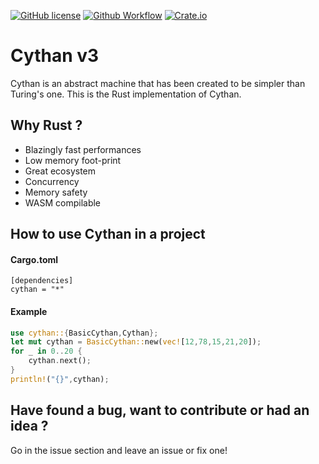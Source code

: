 [![GitHub license](https://img.shields.io/github/license/Cythan-Project/Cythan-v3)](https://github.com/Cythan-Project/Cythan-v3/blob/master/LICENSE)
[![Github Workflow](https://img.shields.io/github/workflow/status/Cythan-Project/Cythan-v3/Rust)](https://github.com/Cythan-Project/Cythan-v3/actions)
[![Crate.io](https://img.shields.io/crates/v/cythan)](https://crates.io/crates/cythan)


# Cythan v3
 Cythan is an abstract machine that has been created to be simpler than Turing's one.
 This is the Rust implementation of Cythan.

## Why Rust ?
 - Blazingly fast performances 
 - Low memory foot-print
 - Great ecosystem
 - Concurrency
 - Memory safety
 - WASM compilable

## How to use Cythan in a project

#### Cargo.toml
```
[dependencies]
cythan = "*"
```

#### Example
```rust
use cythan::{BasicCythan,Cythan};
let mut cythan = BasicCythan::new(vec![12,78,15,21,20]);
for _ in 0..20 {
    cythan.next();
}
println!("{}",cythan);
```
## Have found a bug, want to contribute or had an idea ?
Go in the issue section and leave an issue or fix one!
